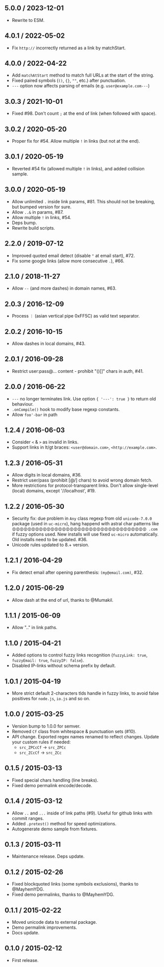 5.0.0 / 2023-12-01
------------------

- Rewrite to ESM.


4.0.1 / 2022-05-02
------------------

- Fix `http://` incorrectly returned as a link by matchStart.


4.0.0 / 2022-04-22
------------------

- Add `matchAtStart` method to match full URLs at the start of the string.
- Fixed paired symbols (`()`, `{}`, `""`, etc.) after punctuation.
- `---` option now affects parsing of emails  (e.g. `user@example.com---`)


3.0.3 / 2021-10-01
------------------

- Fixed #98. Don't count `;` at the end of link (when followed with space).


3.0.2 / 2020-05-20
------------------

- Proper fix for #54. Allow multiple `!` in links (but not at the end).


3.0.1 / 2020-05-19
------------------

- Reverted #54 fix (allowed multiple `!` in links), and added collision
  sample.


3.0.0 / 2020-05-19
------------------

- Allow unlimited `.` inside link params, #81. This should not be breaking, but
  bumped version for sure.
- Allow `..&` in params, #87.
- Allow multiple `!` in links, #54.
- Deps bump.
- Rewrite build scripts.


2.2.0 / 2019-07-12
------------------

- Improved quoted email detect (disable `"` at email start), #72.
- Fix some google links (allow more consecutive `.`), #66.


2.1.0 / 2018-11-27
------------------

- Allow `--` (and more dashes) in domain names, #63.


2.0.3 / 2016-12-09
------------------

- Process `｜` (asian vertical pipe 0xFF5C) as valid text separator.


2.0.2 / 2016-10-15
------------------

- Allow dashes in local domains, #43.


2.0.1 / 2016-09-28
------------------

- Restrict user:pass@... content - prohibit "()[]" chars in auth, #41.


2.0.0 / 2016-06-22
------------------

- `---` no longer terminates link. Use option `{ '---': true }` to return old
  behaviour.
- `.onCompile()` hook to modify base regexp constants.
- Allow `foo'-bar` in path


1.2.4 / 2016-06-03
------------------

- Consider `<` & `>` as invalid in links.
- Support links in lt/gt braces: `<user@domain.com>`, `<http://example.com>`.


1.2.3 / 2016-05-31
------------------

- Allow digits in local domains, #36.
- Restrict user/pass (prohibit [@/] chars) to avoid wrong domain fetch.
- More restrictions for protocol-transparent links. Don't allow single-level
  (local) domains, except '//localhost', #19.


1.2.2 / 2016-05-30
------------------

- Security fix: due problem in `Any` class regexp from old `unicode-7.0.0`
  package (used in `uc-micro`), hang happend with astral char patterns like
  `😡😡😡😡😡😡😡😡😡😡😡😡😡😡😡😡😡😡😡😡😡😡😡😡😡😡😡😡😡😡😡😡😡😡😡 .com` if fuzzy
  options used. New installs will use fixed `uc-micro` automatically.
  Old installs need to be updated. #36.
- Unicode rules updated to 8.+ version.


1.2.1 / 2016-04-29
------------------

- Fix detect email after opening parenthesis: `(my@email.com)`, #32.


1.2.0 / 2015-06-29
------------------

- Allow dash at the end of url, thanks to @Mumakil.


1.1.1 / 2015-06-09
------------------

- Allow ".." in link paths.


1.1.0 / 2015-04-21
------------------

- Added options to control fuzzy links recognition (`fuzzyLink: true`,
  `fuzzyEmail: true`, `fuzzyIP: false`).
- Disabled IP-links without schema prefix by default.


1.0.1 / 2015-04-19
------------------

- More strict default 2-characters tlds handle in fuzzy links, to avoid
  false positives for `node.js`, `io.js` and so on.


1.0.0 / 2015-03-25
------------------

- Version bump to 1.0.0 for semver.
- Removed `Cf` class from whitespace & punctuation sets (#10).
- API change. Exported regex names renamed to reflect changes. Update your
  custom rules if needed:
  - `src_ZPCcCf` -> `src_ZPCc`
  - `src_ZCcCf` -> `src_ZCc`


0.1.5 / 2015-03-13
------------------

- Fixed special chars handling (line breaks).
- Fixed demo permalink encode/decode.


0.1.4 / 2015-03-12
------------------

- Allow `..` and `...` inside of link paths (#9). Useful for github links with
  commit ranges.
- Added `.pretest()` method for speed optimizations.
- Autogenerate demo sample from fixtures.


0.1.3 / 2015-03-11
------------------

- Maintenance release. Deps update.


0.1.2 / 2015-02-26
------------------

- Fixed blockquoted links (some symbols exclusions), thanks to @MayhemYDG.
- Fixed demo permalinks, thanks to @MayhemYDG.


0.1.1 / 2015-02-22
------------------

- Moved unicode data to external package.
- Demo permalink improvements.
- Docs update.


0.1.0 / 2015-02-12
------------------

- First release.
